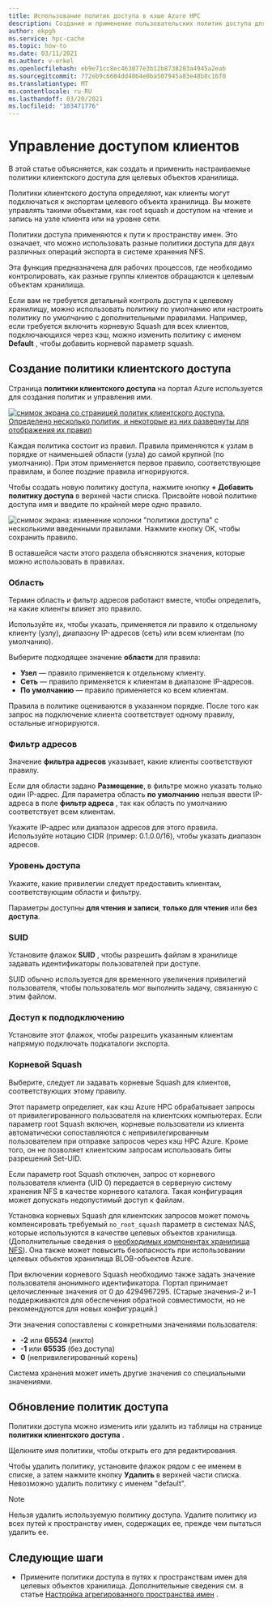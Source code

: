 ```yaml
---
title: Использование политик доступа в кэше Azure HPC
description: Создание и применение пользовательских политик доступа для ограничения клиентского доступа к целевым объектам хранилища в кэше Azure HPC
author: ekpgh
ms.service: hpc-cache
ms.topic: how-to
ms.date: 03/11/2021
ms.author: v-erkel
ms.openlocfilehash: eb9e71cc8ec463077e3b12b8738203a4945a2eab
ms.sourcegitcommit: 772eb9c6684dd4864e0ba507945a83e48b8c16f0
ms.translationtype: MT
ms.contentlocale: ru-RU
ms.lasthandoff: 03/20/2021
ms.locfileid: "103471776"
---
```

# <a name="control-client-access"></a>Управление доступом клиентов

В этой статье объясняется, как создать и применить настраиваемые политики клиентского доступа для целевых объектов хранилища.

Политики клиентского доступа определяют, как клиенты могут подключаться к экспортам целевого объекта хранилища. Вы можете управлять такими объектами, как root squash и доступом на чтение и запись на узле клиента или на уровне сети.

Политики доступа применяются к пути к пространству имен. Это означает, что можно использовать разные политики доступа для двух различных операций экспорта в системе хранения NFS.

Эта функция предназначена для рабочих процессов, где необходимо контролировать, как разные группы клиентов обращаются к целевым объектам хранилища.

Если вам не требуется детальный контроль доступа к целевому хранилищу, можно использовать политику по умолчанию или настроить политику по умолчанию с дополнительными правилами. Например, если требуется включить корневую Squash для всех клиентов, подключающихся через кэш, можно изменить политику с именем **Default** , чтобы добавить корневой параметр squash.

## <a name="create-a-client-access-policy"></a>Создание политики клиентского доступа

Страница **политики клиентского доступа** на портал Azure используется для создания политик и управления ими. <!-- is there AZ CLI for this? -->

[![снимок экрана со страницей политик клиентского доступа. Определено несколько политик, и некоторые из них развернуты для отображения их правил](media/policies-overview.png)](media/policies-overview.png#lightbox)

Каждая политика состоит из правил. Правила применяются к узлам в порядке от наименьшей области (узла) до самой крупной (по умолчанию). При этом применяется первое правило, соответствующее правилам, и более поздние правила игнорируются.

Чтобы создать новую политику доступа, нажмите кнопку **+ Добавить политику доступа** в верхней части списка. Присвойте новой политике доступа имя и введите по крайней мере одно правило.

![снимок экрана: изменение колонки "политики доступа" с несколькими введенными правилами. Нажмите кнопку ОК, чтобы сохранить правило.](media/add-policy.png)

В оставшейся части этого раздела объясняются значения, которые можно использовать в правилах.

### <a name="scope"></a>Область

Термин область и фильтр адресов работают вместе, чтобы определить, на какие клиенты влияет это правило.

Используйте их, чтобы указать, применяется ли правило к отдельному клиенту (узлу), диапазону IP-адресов (сеть) или всем клиентам (по умолчанию).

Выберите подходящее значение **области** для правила:

* **Узел** — правило применяется к отдельному клиенту.
* **Сеть** — правило применяется к клиентам в диапазоне IP-адресов.
* **По умолчанию** — правило применяется ко всем клиентам.

Правила в политике оцениваются в указанном порядке. После того как запрос на подключение клиента соответствует одному правилу, остальные игнорируются.

### <a name="address-filter"></a>Фильтр адресов

Значение **фильтра адресов** указывает, какие клиенты соответствуют правилу.

Если для области задано **Размещение**, в фильтре можно указать только один IP-адрес. Для параметра область **по умолчанию** нельзя ввести IP-адреса в поле **фильтр адреса** , так как область по умолчанию соответствует всем клиентам.

Укажите IP-адрес или диапазон адресов для этого правила. Используйте нотацию CIDR (пример: 0.1.0.0/16), чтобы указать диапазон адресов.

### <a name="access-level"></a>Уровень доступа

Укажите, какие привилегии следует предоставить клиентам, соответствующим области и фильтру.

Параметры доступны **для чтения и записи**, **только для чтения** или **без доступа**.

### <a name="suid"></a>SUID

Установите флажок **SUID** , чтобы разрешить файлам в хранилище задавать идентификаторы пользователей при доступе.

SUID обычно используется для временного увеличения привилегий пользователя, чтобы пользователь мог выполнить задачу, связанную с этим файлом.

### <a name="submount-access"></a>Доступ к подподключению

Установите этот флажок, чтобы разрешить указанным клиентам напрямую подключать подкаталоги экспорта.

### <a name="root-squash"></a>Корневой Squash

Выберите, следует ли задавать корневые Squash для клиентов, соответствующих этому правилу.

Этот параметр определяет, как кэш Azure HPC обрабатывает запросы от привилегированного пользователя на клиентских компьютерах. Если параметр root Squash включен, корневые пользователи из клиента автоматически сопоставляются с непривилегированным пользователем при отправке запросов через кэш HPC Azure. Кроме того, он не позволяет клиентским запросам использовать биты разрешений Set-UID.

Если параметр root Squash отключен, запрос от корневого пользователя клиента (UID 0) передается в серверную систему хранения NFS в качестве корневого каталога. Такая конфигурация может допускать недопустимый доступ к файлам.

Установка корневых Squash для клиентских запросов может помочь компенсировать требуемый ``no_root_squash`` параметр в системах NAS, которые используются в качестве целевых объектов хранилища. (Дополнительные сведения о [необходимых компонентах хранилища NFS](hpc-cache-prerequisites.md#nfs-storage-requirements)). Она также может повысить безопасность при использовании целевых объектов хранилища BLOB-объектов Azure.

При включении корневого Squash необходимо также задать значение пользователя анонимного идентификатора. Портал принимает целочисленные значения от 0 до 4294967295. (Старые значения-2 и-1 поддерживаются для обеспечения обратной совместимости, но не рекомендуются для новых конфигураций.)

Эти значения сопоставлены с конкретными значениями пользователя:

* **-2** или **65534** (никто)
* **-1** или **65535** (без доступа)
* **0** (непривилегированный корень)

Система хранения может иметь другие значения со специальными значениями.

## <a name="update-access-policies"></a>Обновление политик доступа

Политики доступа можно изменить или удалить из таблицы на странице **политики клиентского доступа** .

Щелкните имя политики, чтобы открыть его для редактирования.

Чтобы удалить политику, установите флажок рядом с ее именем в списке, а затем нажмите кнопку **Удалить** в верхней части списка. Невозможно удалить политику с именем "default".

> [!NOTE]
> Нельзя удалить используемую политику доступа. Удалите политику из всех путей к пространству имен, содержащих ее, прежде чем пытаться удалить ее.

## <a name="next-steps"></a>Следующие шаги

* Примените политики доступа в путях к пространствам имен для целевых объектов хранилища. Дополнительные сведения см. в статье [Настройка агрегированного пространства имен](add-namespace-paths.md) .

